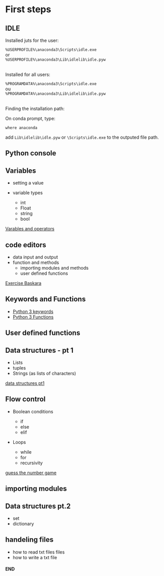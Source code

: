 # First steps

## IDLE

Installed juts for the user:

```%USERPROFILE%\anaconda3\Scripts\idle.exe``` <br> or <br> ```%USERPROFILE%\anaconda3\Lib\idlelib\idle.pyw```<br><br>

Installed for all users:

```%PROGRAMDATA%\anaconda3\Scripts\idle.exe``` <br> ou <br> ```%PROGRAMDATA%\anaconda3\Lib\idlelib\idle.pyw``` <br><br>


Finding the installation path:

On conda prompt, type:

```where anaconda```

add ```Lib\idlelib\idle.pyw``` or ```\Scripts\idle.exe``` to the outputed file path.

## Python console

## Variables

* setting a value

* variable types
    * int
    * Float
    * string
    * bool

[Varables and operators](./variaveis_e_operadores.ipynb)

## code editors

* data input and output
* function and methods
    * importing modules and methods
    * user defined functions

[Exercise Baskara](./Bhaskara.pdf)

## Keywords and Functions

- [Python 3 keywords](https://docs.python.org/3/reference/lexical_analysis.html#keywords)
- [Python 3 Functions](https://docs.python.org/3.7/library/functions.html#built-in-functions)

## User defined functions

## Data structures - pt 1

* Lists
* tuples
* Strings (as lists of characters)

[data structures pt1](./datastructures.ipynb)

  
## Flow control

* Boolean conditions

    * if
    * else
    * elif

* Loops

    * while
    * for
    * recursivity

[guess the number game](./python_example/guess_the_number.ipynb)

## importing modules

## Data structures pt.2

* set
* dictionary

## handeling files

* how to read txt files files
* how to write a txt file

#### END
